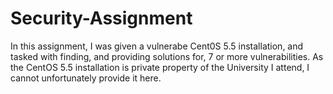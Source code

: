 # Security-Assignment
In this assignment, I was given a vulnerabe Cent0S 5.5 installation, and tasked with finding, and providing solutions for, 7 or more vulnerabilities. As the CentOS 5.5 installation is private property of the University I attend, I cannot unfortunately provide it here. 
